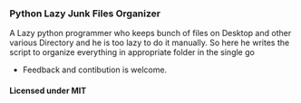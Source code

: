 <h3>Python Lazy Junk Files Organizer</h3>
<p>A Lazy python programmer who keeps bunch of files on Desktop and other various Directory and he is too lazy to do it manually. So here he writes the script to organize everything in appropriate folder in the single go</p>
<ul>
<li>Feedback and contibution is welcome.</li>
</ul>

<h4>Licensed under MIT</h4>